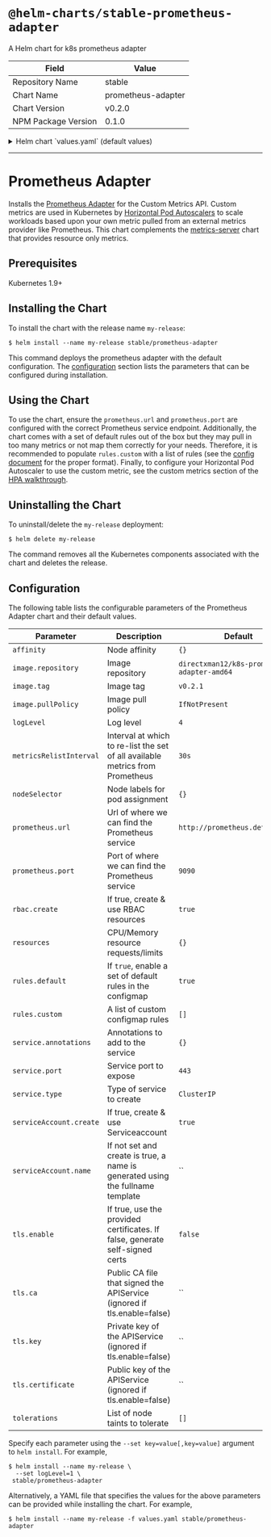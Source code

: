 # `@helm-charts/stable-prometheus-adapter`

A Helm chart for k8s prometheus adapter

| Field               | Value              |
| ------------------- | ------------------ |
| Repository Name     | stable             |
| Chart Name          | prometheus-adapter |
| Chart Version       | v0.2.0             |
| NPM Package Version | 0.1.0              |

<details>

<summary>Helm chart `values.yaml` (default values)</summary>

```yaml
# Default values for k8s-prometheus-adapter..
affinity: {}

image:
  repository: directxman12/k8s-prometheus-adapter-amd64
  tag: v0.2.1
  pullPolicy: IfNotPresent

logLevel: 4

metricsRelistInterval: 30s

nodeSelector: {}

# Url to access prometheus
prometheus:
  url: http://prometheus.default.svc
  port: 9090

replicas: 1

rbac:
  # Specifies whether RBAC resources should be created
  create: true

serviceAccount:
  # Specifies whether a service account should be created
  create: true
  # The name of the service account to use.
  # If not set and create is true, a name is generated using the fullname template
  name:

resources:
  # requests:
  #   cpu: 100m
  #   memory: 128Mi
  # limits:
  #   cpu: 100m
  #   memory: 128Mi

rules:
  default: true
  custom: []
# - seriesQuery: '{__name__=~"^some_metric_count$"}'
#   resources:
#     template: <<.Resource>>
#   name:
#     matches: ""
#     as: "my_custom_metric"
#   metricsQuery: sum(<<.Series>>{<<.LabelMatchers>>}) by (<<.GroupBy>>)

service:
  annotations: {}
  port: 443
  type: ClusterIP

tls:
  enable: false
  ca: |-
    # Public CA file that signed the APIService
  key: |-
    # Private key of the APIService
  certificate: |-
    # Public key of the APIService

tolerations: []
```

</details>

---

# Prometheus Adapter

Installs the [Prometheus Adapter](https://github.com/DirectXMan12/k8s-prometheus-adapter) for the Custom Metrics API. Custom metrics are used in Kubernetes by [Horizontal Pod Autoscalers](https://kubernetes.io/docs/tasks/run-application/horizontal-pod-autoscale/) to scale workloads based upon your own metric pulled from an external metrics provider like Prometheus. This chart complements the [metrics-server](https://github.com/helm/charts/tree/master/stable/metrics-server) chart that provides resource only metrics.

## Prerequisites

Kubernetes 1.9+

## Installing the Chart

To install the chart with the release name `my-release`:

```console
$ helm install --name my-release stable/prometheus-adapter
```

This command deploys the prometheus adapter with the default configuration. The [configuration](#configuration) section lists the parameters that can be configured during installation.

## Using the Chart

To use the chart, ensure the `prometheus.url` and `prometheus.port` are configured with the correct Prometheus service endpoint. Additionally, the chart comes with a set of default rules out of the box but they may pull in too many metrics or not map them correctly for your needs. Therefore, it is recommended to populate `rules.custom` with a list of rules (see the [config document](https://github.com/DirectXMan12/k8s-prometheus-adapter/blob/master/docs/config.md) for the proper format). Finally, to configure your Horizontal Pod Autoscaler to use the custom metric, see the custom metrics section of the [HPA walkthrough](https://kubernetes.io/docs/tasks/run-application/horizontal-pod-autoscale-walkthrough/#autoscaling-on-multiple-metrics-and-custom-metrics).

## Uninstalling the Chart

To uninstall/delete the `my-release` deployment:

```console
$ helm delete my-release
```

The command removes all the Kubernetes components associated with the chart and deletes the release.

## Configuration

The following table lists the configurable parameters of the Prometheus Adapter chart and their default values.

| Parameter               | Description                                                                    | Default                                     |
| ----------------------- | ------------------------------------------------------------------------------ | ------------------------------------------- |
| `affinity`              | Node affinity                                                                  | `{}`                                        |
| `image.repository`      | Image repository                                                               | `directxman12/k8s-prometheus-adapter-amd64` |
| `image.tag`             | Image tag                                                                      | `v0.2.1`                                    |
| `image.pullPolicy`      | Image pull policy                                                              | `IfNotPresent`                              |
| `logLevel`              | Log level                                                                      | `4`                                         |
| `metricsRelistInterval` | Interval at which to re-list the set of all available metrics from Prometheus  | `30s`                                       |
| `nodeSelector`          | Node labels for pod assignment                                                 | `{}`                                        |
| `prometheus.url`        | Url of where we can find the Prometheus service                                | `http://prometheus.default.svc`             |
| `prometheus.port`       | Port of where we can find the Prometheus service                               | `9090`                                      |
| `rbac.create`           | If true, create & use RBAC resources                                           | `true`                                      |
| `resources`             | CPU/Memory resource requests/limits                                            | `{}`                                        |
| `rules.default`         | If `true`, enable a set of default rules in the configmap                      | `true`                                      |
| `rules.custom`          | A list of custom configmap rules                                               | `[]`                                        |
| `service.annotations`   | Annotations to add to the service                                              | `{}`                                        |
| `service.port`          | Service port to expose                                                         | `443`                                       |
| `service.type`          | Type of service to create                                                      | `ClusterIP`                                 |
| `serviceAccount.create` | If true, create & use Serviceaccount                                           | `true`                                      |
| `serviceAccount.name`   | If not set and create is true, a name is generated using the fullname template | ``                                          |
| `tls.enable`            | If true, use the provided certificates. If false, generate self-signed certs   | `false`                                     |
| `tls.ca`                | Public CA file that signed the APIService (ignored if tls.enable=false)        | ``                                          |
| `tls.key`               | Private key of the APIService (ignored if tls.enable=false)                    | ``                                          |
| `tls.certificate`       | Public key of the APIService (ignored if tls.enable=false)                     | ``                                          |
| `tolerations`           | List of node taints to tolerate                                                | `[]`                                        |

Specify each parameter using the `--set key=value[,key=value]` argument to `helm install`. For example,

```console
$ helm install --name my-release \
  --set logLevel=1 \
 stable/prometheus-adapter
```

Alternatively, a YAML file that specifies the values for the above parameters can be provided while installing the chart. For example,

```console
$ helm install --name my-release -f values.yaml stable/prometheus-adapter
```
